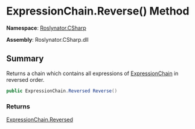 # ExpressionChain\.Reverse\(\) Method

**Namespace**: [Roslynator.CSharp](../../README.md)

**Assembly**: Roslynator\.CSharp\.dll

## Summary

Returns a chain which contains all expressions of [ExpressionChain](../README.md) in reversed order\.

```csharp
public ExpressionChain.Reversed Reverse()
```

### Returns

[ExpressionChain.Reversed](../Reversed/README.md)

